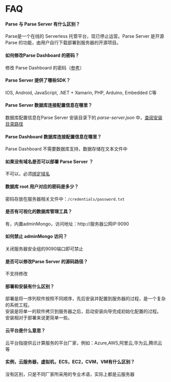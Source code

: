 # FAQ

#### Parse 与 Parse Server 有什么区别？

Parse是一个在线的 Serverless 托管平台，现已停止运营。Parse Server 是开源 Parse 的功能，由用户自行下载部署到服务器的开源项目。

#### 如何修改Parse Dashboard 的密码？

修改 Parse Dashboard 的密码（[参考](/zh/solution-more.md#修改-parse-dashboard-账号密码)）

#### Parse Server 提供了哪些SDK？

IOS, Android, JavaScript, .NET + Xamarin, PHP, Arduino, Embedded C等 

#### Parse Server 数据库连接配置信息在哪里？

数据库配置信息在Parse Server 安装目录下的 *parse-server.json* 中，[查阅安装目录路径](/zh/stack-components.md#parse-server)

#### Parse Dashboard 数据库连接配置信息在哪里？ 

Parse Dashboard 不需要数据库支持，数据存储在文本文件中

#### 如果没有域名是否可以部署 Parse Server ？

不可以，必须[绑定域名](/zh/solution-more.md#域名绑定)

#### 数据库 root 用户对应的密码是多少？

密码存放在服务器相关文件中：`/credentials/password.txt`

#### 是否有可视化的数据库管理工具？

有，内置adminMongo，访问地址：http://服务器公网IP:9090

#### 如何禁止 adminMongo 访问？

关闭服务器安全组的9090端口即可禁止

#### 是否可以修改Parse Server 的源码路径？

不支持修改

#### 部署和安装有什么区别？

部署是将一序列软件按照不同顺序，先后安装并配置到服务器的过程，是一个复杂的系统工程。  
安装是将单一的软件拷贝到服务器之后，启动安装向导完成初始化配置的过程。  
安装相对于部署来说更简单一些。 

#### 云平台是什么意思？

云平台指提供云计算服务的平台厂家，例如：Azure,AWS,阿里云,华为云,腾讯云等

#### 实例，云服务器，虚拟机，ECS，EC2，CVM，VM有什么区别？

没有区别，只是不同厂家所采用的专业术语，实际上都是云服务器